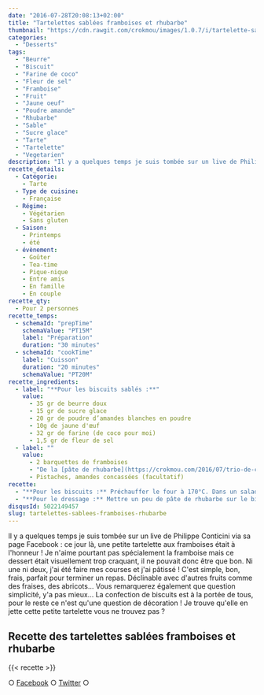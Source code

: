 ```yaml
---
date: "2016-07-28T20:08:13+02:00"
title: "Tartelettes sablées framboises et rhubarbe"
thumbnail: "https://cdn.rawgit.com/crokmou/images/1.0.7/i/tartelette-sabl--e-framboises-conticini-crokmou-blog-culinaire.jpg"
categories:
  - "Desserts"
tags:
  - "Beurre"
  - "Biscuit"
  - "Farine de coco"
  - "Fleur de sel"
  - "Framboise"
  - "Fruit"
  - "Jaune oeuf"
  - "Poudre amande"
  - "Rhubarbe"
  - "Sable"
  - "Sucre glace"
  - "Tarte"
  - "Tartelette"
  - "Vegetarien"
description: "Il y a quelques temps je suis tombée sur un live de Philippe Conticini via sa page Facebook : ce jour là une petite tartelette aux framboises..."
recette_details:
  - Catégorie:
    - Tarte
  - Type de cuisine:
    - Française
  - Régime:
    - Végétarien
    - Sans gluten
  - Saison:
    - Printemps
    - été
  - évènement:
    - Goûter
    - Tea-time
    - Pique-nique
    - Entre amis
    - En famille
    - En couple
recette_qty:
  - Pour 2 personnes
recette_temps:
  - schemaId: "prepTime"
    schemaValue: "PT15M"
    label: "Préparation"
    duration: "30 minutes"
  - schemaId: "cookTime"
    label: "Cuisson"
    duration: "20 minutes"
    schemaValue: "PT20M"
recette_ingredients:
  - label: "**Pour les biscuits sablés :**"
    value:
      - 35 gr de beurre doux
      - 15 gr de sucre glace
      - 20 gr de poudre d’amandes blanches en poudre
      - 10g de jaune d'œuf
      - 32 gr de farine (de coco pour moi)
      - 1,5 gr de fleur de sel
  - label: ""
    value:
      - 2 barquettes de framboises
      - "De la [pâte de rhubarbe](https://crokmou.com/2016/07/trio-de-confitures)"
      - Pistaches, amandes concassées (facultatif)
recette:
  - "**Pour les biscuits :** Préchauffer le four à 170°C. Dans un saladier, mélanger énergiquement à l’aide d’un fouet : le beurre pommade, le sucre glace et la poudre d’amandes. Ajouter ensuite le jaune d’oeuf, la farine et la fleur de sel, mélanger au fouet mais pas trop longtemps. Dresser dans des cercles beurrés et farinés sur 0,5cm d’épaisseur environ (Aidez vous d’une poche à douille) Enfourner pendant 15/20 minutes, ils doivent être légèrement dorés. Sortir du four et décercler aussitôt, laisser refroidir."
  - "**Pour le dressage :** Mettre un peu de pâte de rhubarbe sur le biscuit, dresser ensuite de manière harmonieuse les framboises. En retourner quelques unes afin de les garnir de pâte de rhubarbe. Saupoudrer de sucre glace et de quelques éclats de pistaches Déguster"
disqusId: 5022149457
slug: tartelettes-sablees-framboises-rhubarbe
---
```


Il y a quelques temps je suis tombée sur un live de Philippe Conticini via sa page Facebook : ce jour là, une petite tartelette aux framboises était à l'honneur ! Je n'aime pourtant pas spécialement la framboise mais ce dessert était visuellement trop craquant, il ne pouvait donc être que bon. Ni une ni deux, j'ai été faire mes courses et j'ai pâtissé ! C'est simple, bon, frais, parfait pour terminer un repas. Déclinable avec d'autres fruits comme des fraises, des abricots... Vous remarquerez également que question simplicité, y'a pas mieux... La confection de biscuits est à la portée de tous, pour le reste ce n'est qu'une question de décoration ! Je trouve qu'elle en jette cette petite tartelette vous ne trouvez pas ?

## **Recette des tartelettes sablées framboises et rhubarbe**

{{< recette >}}

○ [Facebook](https://www.facebook.com/crokmou.blog) ○ [Twitter](https://twitter.com/Crokmou) ○
